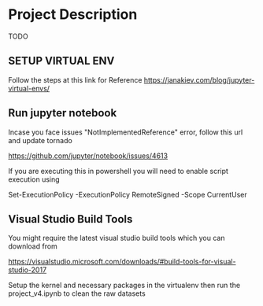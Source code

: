 # Project Description 

TODO

## SETUP VIRTUAL ENV
Follow the steps at this link for Reference
https://janakiev.com/blog/jupyter-virtual-envs/ 
 
## Run jupyter notebook 

Incase you face issues "NotImplementedReference" error, follow this url and update tornado 

https://github.com/jupyter/notebook/issues/4613


If you are executing this in powershell you will need to enable script execution using 

Set-ExecutionPolicy -ExecutionPolicy RemoteSigned -Scope CurrentUser

## Visual Studio Build Tools 

You might require the latest visual studio build tools which you can download from 

https://visualstudio.microsoft.com/downloads/#build-tools-for-visual-studio-2017

Setup the kernel and necessary packages in the virtualenv then run the project_v4.ipynb to clean the raw datasets